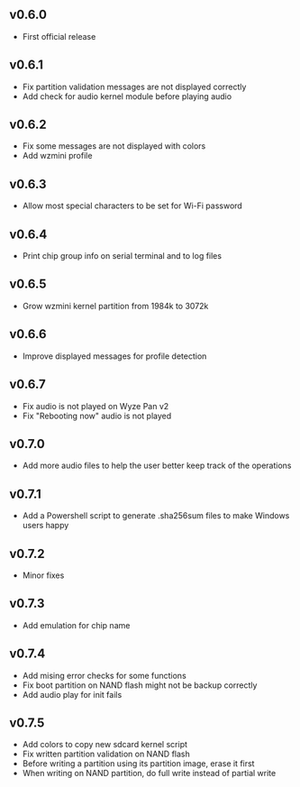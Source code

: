 ## v0.6.0

- First official release

## v0.6.1

- Fix partition validation messages are not displayed correctly
- Add check for audio kernel module before playing audio

## v0.6.2

- Fix some messages are not displayed with colors
- Add wzmini profile

## v0.6.3

- Allow most special characters to be set for Wi-Fi password

## v0.6.4

- Print chip group info on serial terminal and to log files

## v0.6.5

- Grow wzmini kernel partition from 1984k to 3072k

## v0.6.6

- Improve displayed messages for profile detection

## v0.6.7

- Fix audio is not played on Wyze Pan v2
- Fix "Rebooting now" audio is not played

## v0.7.0

- Add more audio files to help the user better keep track of the operations

## v0.7.1

- Add a Powershell script to generate .sha256sum files to make Windows users happy

## v0.7.2

- Minor fixes

## v0.7.3

- Add emulation for chip name

## v0.7.4

- Add mising error checks for some functions
- Fix boot partition on NAND flash might not be backup correctly
- Add audio play for init fails

## v0.7.5

- Add colors to copy new sdcard kernel script 
- Fix written partition validation on NAND flash
- Before writing a partition using its partition image, erase it first
- When writing on NAND partition, do full write instead of partial write
